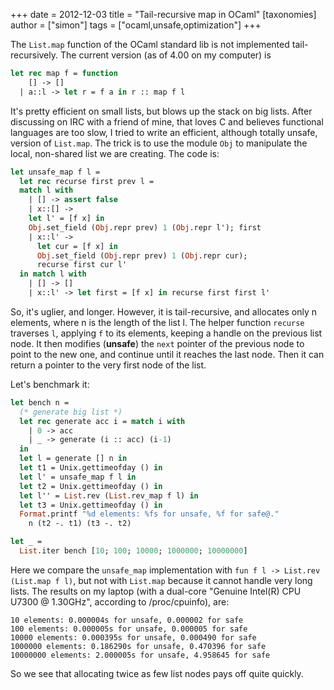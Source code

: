 +++
date = 2012-12-03
title = "Tail-recursive map in OCaml"
[taxonomies]
author = ["simon"]
tags  = ["ocaml,unsafe,optimization"]
+++

The `List.map` function of the OCaml standard lib is not implemented tail-recursively. The current version (as of 4.00 on my computer) is

```ocaml
let rec map f = function
    [] -> []
  | a::l -> let r = f a in r :: map f l
```

It's pretty efficient on small lists, but blows up the stack on big lists. After discussing on IRC with a friend of mine, that loves C and believes functional languages are too slow, I tried to write an efficient, although totally unsafe, version of `List.map`. The trick is to use the module `Obj` to manipulate the local, non-shared list we are creating. The code is:

```ocaml
let unsafe_map f l =
  let rec recurse first prev l =
  match l with
    | [] -> assert false
    | x::[] ->
    let l' = [f x] in
    Obj.set_field (Obj.repr prev) 1 (Obj.repr l'); first
    | x::l' ->
      let cur = [f x] in
      Obj.set_field (Obj.repr prev) 1 (Obj.repr cur);
      recurse first cur l'
  in match l with
    | [] -> []
    | x::l' -> let first = [f x] in recurse first first l'
```

So, it's uglier, and longer. However, it is tail-recursive, and allocates only n elements, where n is the length of the list l. The helper function `recurse` traverses `l`, applying `f` to its elements, keeping a handle on the previous list node. It then modifies (**unsafe**) the `next` pointer of the previous node to point to the new one, and continue until it reaches the last node. Then it can return a pointer to the very first node of the list.

Let's benchmark it:

```ocaml
let bench n =
  (* generate big list *)
  let rec generate acc i = match i with
    | 0 -> acc
    | _ -> generate (i :: acc) (i-1)
  in
  let l = generate [] n in
  let t1 = Unix.gettimeofday () in
  let l' = unsafe_map f l in
  let t2 = Unix.gettimeofday () in
  let l'' = List.rev (List.rev_map f l) in
  let t3 = Unix.gettimeofday () in
  Format.printf "%d elements: %fs for unsafe, %f for safe@."
    n (t2 -. t1) (t3 -. t2)

let _ =
  List.iter bench [10; 100; 10000; 1000000; 10000000]
```

Here we compare the `unsafe_map` implementation with `fun f l -> List.rev (List.map f l)`, but not with `List.map` because it cannot handle very long lists. The results on my laptop (with a dual-core "Genuine Intel(R) CPU U7300 @ 1.30GHz", according to /proc/cpuinfo), are:

    10 elements: 0.000004s for unsafe, 0.000002 for safe
    100 elements: 0.000005s for unsafe, 0.000005 for safe
    10000 elements: 0.000395s for unsafe, 0.000490 for safe
    1000000 elements: 0.186290s for unsafe, 0.470396 for safe
    10000000 elements: 2.000005s for unsafe, 4.958645 for safe

So we see that allocating twice as few list nodes pays off quite quickly.
